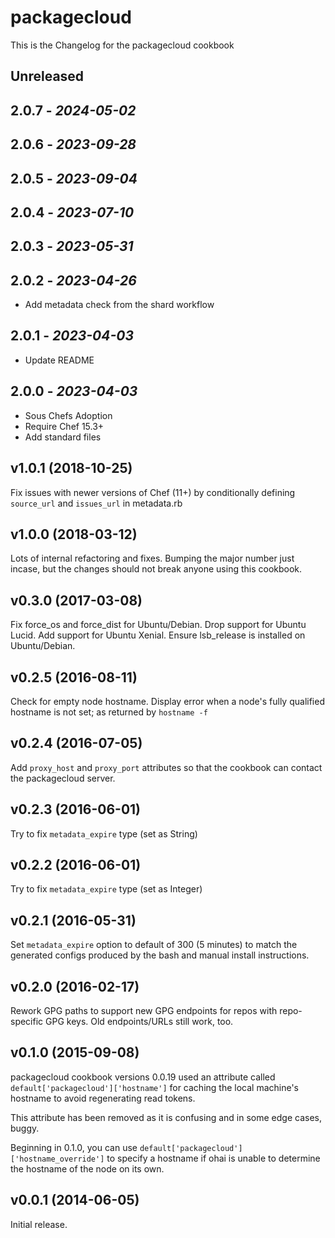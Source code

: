 # packagecloud

This is the Changelog for the packagecloud cookbook

## Unreleased

## 2.0.7 - *2024-05-02*

## 2.0.6 - *2023-09-28*

## 2.0.5 - *2023-09-04*

## 2.0.4 - *2023-07-10*

## 2.0.3 - *2023-05-31*

## 2.0.2 - *2023-04-26*

- Add metadata check from the shard workflow

## 2.0.1 - *2023-04-03*

- Update README

## 2.0.0 - *2023-04-03*

- Sous Chefs Adoption
- Require Chef 15.3+
- Add standard files

## v1.0.1 (2018-10-25)

Fix issues with newer versions of Chef (11+) by conditionally defining `source_url` and `issues_url` in metadata.rb

## v1.0.0 (2018-03-12)

Lots of internal refactoring and fixes. Bumping the major number just incase,
but the changes should not break anyone using this cookbook.

## v0.3.0 (2017-03-08)

Fix force_os and force_dist for Ubuntu/Debian. Drop support for Ubuntu Lucid. Add support for Ubuntu Xenial. Ensure lsb_release is installed on Ubuntu/Debian.

## v0.2.5 (2016-08-11)

Check for empty node hostname. Display error when a node's fully qualified hostname is not set; as returned by `hostname -f`

## v0.2.4 (2016-07-05)

Add `proxy_host` and `proxy_port` attributes so that the cookbook can contact the packagecloud server.

## v0.2.3 (2016-06-01)

Try to fix `metadata_expire` type (set as String)

## v0.2.2 (2016-06-01)

Try to fix `metadata_expire` type (set as Integer)

## v0.2.1 (2016-05-31)

Set `metadata_expire` option to default of 300 (5 minutes) to match the generated configs produced by the bash and manual install instructions.

## v0.2.0 (2016-02-17)

Rework GPG paths to support new GPG endpoints for repos with repo-specific GPG keys. Old endpoints/URLs still work, too.

## v0.1.0 (2015-09-08)

packagecloud cookbook versions 0.0.19 used an attribute called `default['packagecloud']['hostname']` for caching the local machine's hostname to avoid regenerating read tokens.

This attribute has been removed as it is confusing and in some edge cases, buggy.

Beginning in 0.1.0, you can use `default['packagecloud']['hostname_override']` to specify a hostname if ohai is unable to determine the hostname of the node on its own.

## v0.0.1 (2014-06-05)

Initial release.
